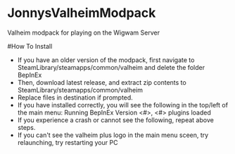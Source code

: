 # JonnysValheimModpack
Valheim modpack for playing on the Wigwam Server

#How To Install 

- If you have an older version of the modpack, first navigate to SteamLibrary/steamapps/common/valheim and delete the folder BepInEx 
- Then, download latest release, and extract zip contents to SteamLibrary/steamapps/common/valheim
- Replace files in destination if prompted. 
- If you have installed correctly, you will see the following in the top/left of the main menu:  Running BepInEx Version <#>, <#> plugins loaded 
- If you experience a crash or cannot see the following, repeat above steps.
- If you can't see the valheim plus logo in the main menu sceen, try relaunching, try restarting your PC 



